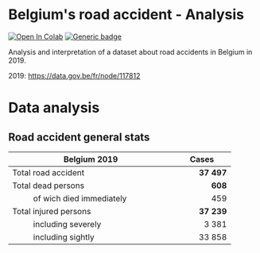 # Belgium's road accident - Analysis
[![Open In Colab](https://colab.research.google.com/assets/colab-badge.svg)](https://colab.research.google.com/drive/1lSmgqD5ibhdDJzoJCVYMFz_1ncn07BRI?usp=sharing) [![Generic badge](https://img.shields.io/badge/Python-3.6-blue.svg)](https://www.python.org/downloads/release/python-360/) 

Analysis and interpretation of a dataset about road accidents in Belgium in 2019.

2019: https://data.gov.be/fr/node/117812

# Data analysis

## Road accident general stats
| &nbsp; &nbsp; &nbsp; &nbsp; &nbsp; &nbsp; &nbsp; &nbsp; &nbsp; &nbsp; &nbsp; &nbsp; Belgium 2019 &nbsp; &nbsp; &nbsp; &nbsp; &nbsp; &nbsp; &nbsp; &nbsp; &nbsp; &nbsp; &nbsp; &nbsp; | &nbsp; &nbsp; &nbsp; Cases &nbsp; &nbsp; &nbsp; |
|---|---:|
| Total road accident | **37 497** |
| Total dead persons | **608** |
| &nbsp; &nbsp; &nbsp; <img src="https://raw.githubusercontent.com/Joffreybvn/challenge-collecting-data/master/docs/arrow.svg" width="12"> of wich died immediately | 459 |
| Total injured persons | **37 239** |
| &nbsp; &nbsp; &nbsp; <img src="https://raw.githubusercontent.com/Joffreybvn/challenge-collecting-data/master/docs/arrow.svg" width="12"> including severely | 3 381 |
| &nbsp; &nbsp; &nbsp; <img src="https://raw.githubusercontent.com/Joffreybvn/challenge-collecting-data/master/docs/arrow.svg" width="12"> including sightly | 33 858 |
